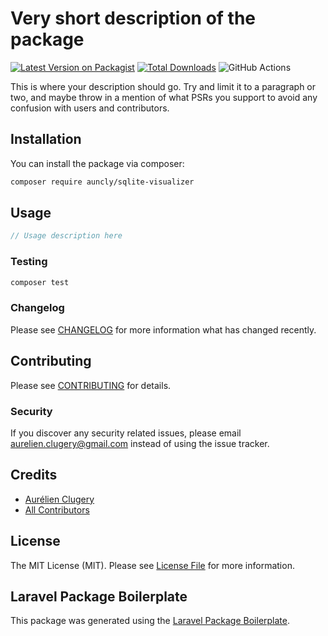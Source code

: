 # Very short description of the package

[![Latest Version on Packagist](https://img.shields.io/packagist/v/auncly/sqlite-visualizer.svg?style=flat-square)](https://packagist.org/packages/auncly/sqlite-visualizer)
[![Total Downloads](https://img.shields.io/packagist/dt/auncly/sqlite-visualizer.svg?style=flat-square)](https://packagist.org/packages/auncly/sqlite-visualizer)
![GitHub Actions](https://github.com/auncly/sqlite-visualizer/actions/workflows/main.yml/badge.svg)

This is where your description should go. Try and limit it to a paragraph or two, and maybe throw in a mention of what PSRs you support to avoid any confusion with users and contributors.

## Installation

You can install the package via composer:

```bash
composer require auncly/sqlite-visualizer
```

## Usage

```php
// Usage description here
```

### Testing

```bash
composer test
```

### Changelog

Please see [CHANGELOG](CHANGELOG.md) for more information what has changed recently.

## Contributing

Please see [CONTRIBUTING](CONTRIBUTING.md) for details.

### Security

If you discover any security related issues, please email aurelien.clugery@gmail.com instead of using the issue tracker.

## Credits

-   [Aurélien Clugery](https://github.com/auncly)
-   [All Contributors](../../contributors)

## License

The MIT License (MIT). Please see [License File](LICENSE.md) for more information.

## Laravel Package Boilerplate

This package was generated using the [Laravel Package Boilerplate](https://laravelpackageboilerplate.com).
